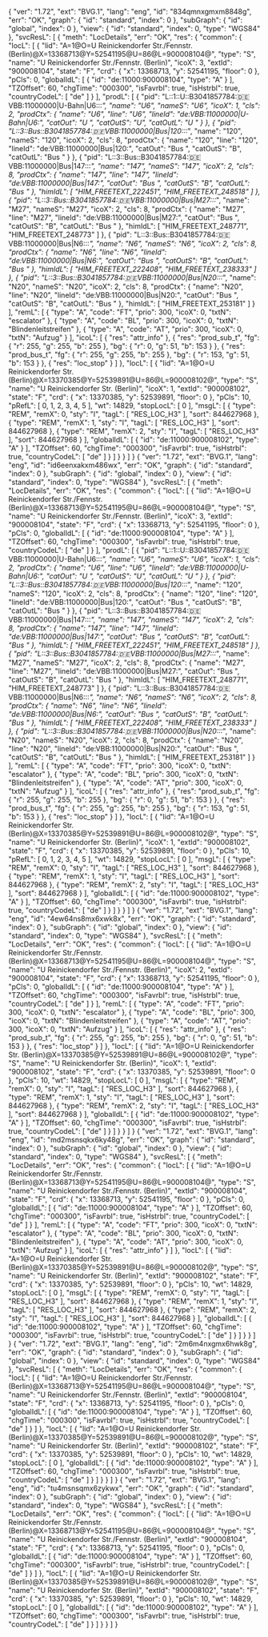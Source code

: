
{
  "ver": "1.72",
  "ext": "BVG.1",
  "lang": "eng",
  "id": "834qmnxgmxm8848g",
  "err": "OK",
  "graph": {
    "id": "standard",
    "index": 0
  },
  "subGraph": {
    "id": "global",
    "index": 0
  },
  "view": {
    "id": "standard",
    "index": 0,
    "type": "WGS84"
  },
  "svcResL": [
    {
      "meth": "LocDetails",
      "err": "OK",
      "res": {
        "common": {
          "locL": [
            {
              "lid": "A=1@O=U Reinickendorfer Str./Fennstr. (Berlin)@X=13368713@Y=52541195@U=86@L=900008104@",
              "type": "S",
              "name": "U Reinickendorfer Str./Fennstr. (Berlin)",
              "icoX": 3,
              "extId": "900008104",
              "state": "F",
              "crd": {
                "x": 13368713,
                "y": 52541195,
                "floor": 0
              },
              "pCls": 0,
              "globalIdL": [
                {
                  "id": "de:11000:900008104",
                  "type": "A"
                }
              ],
              "TZOffset": 60,
              "chgTime": "000300",
              "isFavrbl": true,
              "isHstrbl": true,
              "countryCodeL": [
                "de"
              ]
            }
          ],
          "prodL": [
            {
              "pid": "L::1::U::B3041857784::de:VBB:11000000|U-Bahn|U6:::*",
              "name": "U6",
              "nameS": "U6",
              "icoX": 1,
              "cls": 2,
              "prodCtx": {
                "name": "U6",
                "line": "U6",
                "lineId": "de:VBB:11000000|U-Bahn|U6:",
                "catOut": "U       ",
                "catOutS": "U",
                "catOutL": "U       "
              }
            },
            {
              "pid": "L::3::Bus::B3041857784::de:VBB:11000000|Bus|120:::*",
              "name": "120",
              "nameS": "120",
              "icoX": 2,
              "cls": 8,
              "prodCtx": {
                "name": "120",
                "line": "120",
                "lineId": "de:VBB:11000000|Bus|120:",
                "catOut": "Bus     ",
                "catOutS": "B",
                "catOutL": "Bus     "
              }
            },
            {
              "pid": "L::3::Bus::B3041857784::de:VBB:11000000|Bus|147:::*",
              "name": "147",
              "nameS": "147",
              "icoX": 2,
              "cls": 8,
              "prodCtx": {
                "name": "147",
                "line": "147",
                "lineId": "de:VBB:11000000|Bus|147:",
                "catOut": "Bus     ",
                "catOutS": "B",
                "catOutL": "Bus     "
              },
              "himIdL": [
                "HIM_FREETEXT_222451",
                "HIM_FREETEXT_248518"
              ]
            },
            {
              "pid": "L::3::Bus::B3041857784::de:VBB:11000000|Bus|M27:::*",
              "name": "M27",
              "nameS": "M27",
              "icoX": 2,
              "cls": 8,
              "prodCtx": {
                "name": "M27",
                "line": "M27",
                "lineId": "de:VBB:11000000|Bus|M27:",
                "catOut": "Bus     ",
                "catOutS": "B",
                "catOutL": "Bus     "
              },
              "himIdL": [
                "HIM_FREETEXT_248771",
                "HIM_FREETEXT_248773"
              ]
            },
            {
              "pid": "L::3::Bus::B3041857784::de:VBB:11000000|Bus|N6:::*",
              "name": "N6",
              "nameS": "N6",
              "icoX": 2,
              "cls": 8,
              "prodCtx": {
                "name": "N6",
                "line": "N6",
                "lineId": "de:VBB:11000000|Bus|N6:",
                "catOut": "Bus     ",
                "catOutS": "B",
                "catOutL": "Bus     "
              },
              "himIdL": [
                "HIM_FREETEXT_222408",
                "HIM_FREETEXT_238333"
              ]
            },
            {
              "pid": "L::3::Bus::B3041857784::de:VBB:11000000|Bus|N20:::*",
              "name": "N20",
              "nameS": "N20",
              "icoX": 2,
              "cls": 8,
              "prodCtx": {
                "name": "N20",
                "line": "N20",
                "lineId": "de:VBB:11000000|Bus|N20:",
                "catOut": "Bus     ",
                "catOutS": "B",
                "catOutL": "Bus     "
              },
              "himIdL": [
                "HIM_FREETEXT_253181"
              ]
            }
          ],
          "remL": [
            {
              "type": "A",
              "code": "FT",
              "prio": 300,
              "icoX": 0,
              "txtN": "escalator"
            },
            {
              "type": "A",
              "code": "BL",
              "prio": 300,
              "icoX": 0,
              "txtN": "Blindenleitstreifen"
            },
            {
              "type": "A",
              "code": "AT",
              "prio": 300,
              "icoX": 0,
              "txtN": "Aufzug"
            }
          ],
          "icoL": [
            {
              "res": "attr_info"
            },
            {
              "res": "prod_sub_t",
              "fg": {
                "r": 255,
                "g": 255,
                "b": 255
              },
              "bg": {
                "r": 0,
                "g": 51,
                "b": 153
              }
            },
            {
              "res": "prod_bus_t",
              "fg": {
                "r": 255,
                "g": 255,
                "b": 255
              },
              "bg": {
                "r": 153,
                "g": 51,
                "b": 153
              }
            },
            {
              "res": "loc_stop"
            }
          ]
        },
        "locL": [
          {
            "lid": "A=1@O=U Reinickendorfer Str. (Berlin)@X=13370385@Y=52539891@U=86@L=900008102@",
            "type": "S",
            "name": "U Reinickendorfer Str. (Berlin)",
            "icoX": 1,
            "extId": "900008102",
            "state": "F",
            "crd": {
              "x": 13370385,
              "y": 52539891,
              "floor": 0
            },
            "pCls": 10,
            "pRefL": [
              0,
              1,
              2,
              3,
              4,
              5
            ],
            "wt": 14829,
            "stopLocL": [
              0
            ],
            "msgL": [
              {
                "type": "REM",
                "remX": 0,
                "sty": "I",
                "tagL": [
                  "RES_LOC_H3"
                ],
                "sort": 844627968
              },
              {
                "type": "REM",
                "remX": 1,
                "sty": "I",
                "tagL": [
                  "RES_LOC_H3"
                ],
                "sort": 844627968
              },
              {
                "type": "REM",
                "remX": 2,
                "sty": "I",
                "tagL": [
                  "RES_LOC_H3"
                ],
                "sort": 844627968
              }
            ],
            "globalIdL": [
              {
                "id": "de:11000:900008102",
                "type": "A"
              }
            ],
            "TZOffset": 60,
            "chgTime": "000300",
            "isFavrbl": true,
            "isHstrbl": true,
            "countryCodeL": [
              "de"
            ]
          }
        ]
      }
    }
  ]
}
{
  "ver": "1.72",
  "ext": "BVG.1",
  "lang": "eng",
  "id": "id6eenxakxm486wx",
  "err": "OK",
  "graph": {
    "id": "standard",
    "index": 0
  },
  "subGraph": {
    "id": "global",
    "index": 0
  },
  "view": {
    "id": "standard",
    "index": 0,
    "type": "WGS84"
  },
  "svcResL": [
    {
      "meth": "LocDetails",
      "err": "OK",
      "res": {
        "common": {
          "locL": [
            {
              "lid": "A=1@O=U Reinickendorfer Str./Fennstr. (Berlin)@X=13368713@Y=52541195@U=86@L=900008104@",
              "type": "S",
              "name": "U Reinickendorfer Str./Fennstr. (Berlin)",
              "icoX": 3,
              "extId": "900008104",
              "state": "F",
              "crd": {
                "x": 13368713,
                "y": 52541195,
                "floor": 0
              },
              "pCls": 0,
              "globalIdL": [
                {
                  "id": "de:11000:900008104",
                  "type": "A"
                }
              ],
              "TZOffset": 60,
              "chgTime": "000300",
              "isFavrbl": true,
              "isHstrbl": true,
              "countryCodeL": [
                "de"
              ]
            }
          ],
          "prodL": [
            {
              "pid": "L::1::U::B3041857784::de:VBB:11000000|U-Bahn|U6:::*",
              "name": "U6",
              "nameS": "U6",
              "icoX": 1,
              "cls": 2,
              "prodCtx": {
                "name": "U6",
                "line": "U6",
                "lineId": "de:VBB:11000000|U-Bahn|U6:",
                "catOut": "U       ",
                "catOutS": "U",
                "catOutL": "U       "
              }
            },
            {
              "pid": "L::3::Bus::B3041857784::de:VBB:11000000|Bus|120:::*",
              "name": "120",
              "nameS": "120",
              "icoX": 2,
              "cls": 8,
              "prodCtx": {
                "name": "120",
                "line": "120",
                "lineId": "de:VBB:11000000|Bus|120:",
                "catOut": "Bus     ",
                "catOutS": "B",
                "catOutL": "Bus     "
              }
            },
            {
              "pid": "L::3::Bus::B3041857784::de:VBB:11000000|Bus|147:::*",
              "name": "147",
              "nameS": "147",
              "icoX": 2,
              "cls": 8,
              "prodCtx": {
                "name": "147",
                "line": "147",
                "lineId": "de:VBB:11000000|Bus|147:",
                "catOut": "Bus     ",
                "catOutS": "B",
                "catOutL": "Bus     "
              },
              "himIdL": [
                "HIM_FREETEXT_222451",
                "HIM_FREETEXT_248518"
              ]
            },
            {
              "pid": "L::3::Bus::B3041857784::de:VBB:11000000|Bus|M27:::*",
              "name": "M27",
              "nameS": "M27",
              "icoX": 2,
              "cls": 8,
              "prodCtx": {
                "name": "M27",
                "line": "M27",
                "lineId": "de:VBB:11000000|Bus|M27:",
                "catOut": "Bus     ",
                "catOutS": "B",
                "catOutL": "Bus     "
              },
              "himIdL": [
                "HIM_FREETEXT_248771",
                "HIM_FREETEXT_248773"
              ]
            },
            {
              "pid": "L::3::Bus::B3041857784::de:VBB:11000000|Bus|N6:::*",
              "name": "N6",
              "nameS": "N6",
              "icoX": 2,
              "cls": 8,
              "prodCtx": {
                "name": "N6",
                "line": "N6",
                "lineId": "de:VBB:11000000|Bus|N6:",
                "catOut": "Bus     ",
                "catOutS": "B",
                "catOutL": "Bus     "
              },
              "himIdL": [
                "HIM_FREETEXT_222408",
                "HIM_FREETEXT_238333"
              ]
            },
            {
              "pid": "L::3::Bus::B3041857784::de:VBB:11000000|Bus|N20:::*",
              "name": "N20",
              "nameS": "N20",
              "icoX": 2,
              "cls": 8,
              "prodCtx": {
                "name": "N20",
                "line": "N20",
                "lineId": "de:VBB:11000000|Bus|N20:",
                "catOut": "Bus     ",
                "catOutS": "B",
                "catOutL": "Bus     "
              },
              "himIdL": [
                "HIM_FREETEXT_253181"
              ]
            }
          ],
          "remL": [
            {
              "type": "A",
              "code": "FT",
              "prio": 300,
              "icoX": 0,
              "txtN": "escalator"
            },
            {
              "type": "A",
              "code": "BL",
              "prio": 300,
              "icoX": 0,
              "txtN": "Blindenleitstreifen"
            },
            {
              "type": "A",
              "code": "AT",
              "prio": 300,
              "icoX": 0,
              "txtN": "Aufzug"
            }
          ],
          "icoL": [
            {
              "res": "attr_info"
            },
            {
              "res": "prod_sub_t",
              "fg": {
                "r": 255,
                "g": 255,
                "b": 255
              },
              "bg": {
                "r": 0,
                "g": 51,
                "b": 153
              }
            },
            {
              "res": "prod_bus_t",
              "fg": {
                "r": 255,
                "g": 255,
                "b": 255
              },
              "bg": {
                "r": 153,
                "g": 51,
                "b": 153
              }
            },
            {
              "res": "loc_stop"
            }
          ]
        },
        "locL": [
          {
            "lid": "A=1@O=U Reinickendorfer Str. (Berlin)@X=13370385@Y=52539891@U=86@L=900008102@",
            "type": "S",
            "name": "U Reinickendorfer Str. (Berlin)",
            "icoX": 1,
            "extId": "900008102",
            "state": "F",
            "crd": {
              "x": 13370385,
              "y": 52539891,
              "floor": 0
            },
            "pCls": 10,
            "pRefL": [
              0,
              1,
              2,
              3,
              4,
              5
            ],
            "wt": 14829,
            "stopLocL": [
              0
            ],
            "msgL": [
              {
                "type": "REM",
                "remX": 0,
                "sty": "I",
                "tagL": [
                  "RES_LOC_H3"
                ],
                "sort": 844627968
              },
              {
                "type": "REM",
                "remX": 1,
                "sty": "I",
                "tagL": [
                  "RES_LOC_H3"
                ],
                "sort": 844627968
              },
              {
                "type": "REM",
                "remX": 2,
                "sty": "I",
                "tagL": [
                  "RES_LOC_H3"
                ],
                "sort": 844627968
              }
            ],
            "globalIdL": [
              {
                "id": "de:11000:900008102",
                "type": "A"
              }
            ],
            "TZOffset": 60,
            "chgTime": "000300",
            "isFavrbl": true,
            "isHstrbl": true,
            "countryCodeL": [
              "de"
            ]
          }
        ]
      }
    }
  ]
}
{
  "ver": "1.72",
  "ext": "BVG.1",
  "lang": "eng",
  "id": "4ew64ns8mx6xwk8x",
  "err": "OK",
  "graph": {
    "id": "standard",
    "index": 0
  },
  "subGraph": {
    "id": "global",
    "index": 0
  },
  "view": {
    "id": "standard",
    "index": 0,
    "type": "WGS84"
  },
  "svcResL": [
    {
      "meth": "LocDetails",
      "err": "OK",
      "res": {
        "common": {
          "locL": [
            {
              "lid": "A=1@O=U Reinickendorfer Str./Fennstr. (Berlin)@X=13368713@Y=52541195@U=86@L=900008104@",
              "type": "S",
              "name": "U Reinickendorfer Str./Fennstr. (Berlin)",
              "icoX": 2,
              "extId": "900008104",
              "state": "F",
              "crd": {
                "x": 13368713,
                "y": 52541195,
                "floor": 0
              },
              "pCls": 0,
              "globalIdL": [
                {
                  "id": "de:11000:900008104",
                  "type": "A"
                }
              ],
              "TZOffset": 60,
              "chgTime": "000300",
              "isFavrbl": true,
              "isHstrbl": true,
              "countryCodeL": [
                "de"
              ]
            }
          ],
          "remL": [
            {
              "type": "A",
              "code": "FT",
              "prio": 300,
              "icoX": 0,
              "txtN": "escalator"
            },
            {
              "type": "A",
              "code": "BL",
              "prio": 300,
              "icoX": 0,
              "txtN": "Blindenleitstreifen"
            },
            {
              "type": "A",
              "code": "AT",
              "prio": 300,
              "icoX": 0,
              "txtN": "Aufzug"
            }
          ],
          "icoL": [
            {
              "res": "attr_info"
            },
            {
              "res": "prod_sub_t",
              "fg": {
                "r": 255,
                "g": 255,
                "b": 255
              },
              "bg": {
                "r": 0,
                "g": 51,
                "b": 153
              }
            },
            {
              "res": "loc_stop"
            }
          ]
        },
        "locL": [
          {
            "lid": "A=1@O=U Reinickendorfer Str. (Berlin)@X=13370385@Y=52539891@U=86@L=900008102@",
            "type": "S",
            "name": "U Reinickendorfer Str. (Berlin)",
            "icoX": 1,
            "extId": "900008102",
            "state": "F",
            "crd": {
              "x": 13370385,
              "y": 52539891,
              "floor": 0
            },
            "pCls": 10,
            "wt": 14829,
            "stopLocL": [
              0
            ],
            "msgL": [
              {
                "type": "REM",
                "remX": 0,
                "sty": "I",
                "tagL": [
                  "RES_LOC_H3"
                ],
                "sort": 844627968
              },
              {
                "type": "REM",
                "remX": 1,
                "sty": "I",
                "tagL": [
                  "RES_LOC_H3"
                ],
                "sort": 844627968
              },
              {
                "type": "REM",
                "remX": 2,
                "sty": "I",
                "tagL": [
                  "RES_LOC_H3"
                ],
                "sort": 844627968
              }
            ],
            "globalIdL": [
              {
                "id": "de:11000:900008102",
                "type": "A"
              }
            ],
            "TZOffset": 60,
            "chgTime": "000300",
            "isFavrbl": true,
            "isHstrbl": true,
            "countryCodeL": [
              "de"
            ]
          }
        ]
      }
    }
  ]
}
{
  "ver": "1.72",
  "ext": "BVG.1",
  "lang": "eng",
  "id": "md2msnsqkx6ky48g",
  "err": "OK",
  "graph": {
    "id": "standard",
    "index": 0
  },
  "subGraph": {
    "id": "global",
    "index": 0
  },
  "view": {
    "id": "standard",
    "index": 0,
    "type": "WGS84"
  },
  "svcResL": [
    {
      "meth": "LocDetails",
      "err": "OK",
      "res": {
        "common": {
          "locL": [
            {
              "lid": "A=1@O=U Reinickendorfer Str./Fennstr. (Berlin)@X=13368713@Y=52541195@U=86@L=900008104@",
              "type": "S",
              "name": "U Reinickendorfer Str./Fennstr. (Berlin)",
              "extId": "900008104",
              "state": "F",
              "crd": {
                "x": 13368713,
                "y": 52541195,
                "floor": 0
              },
              "pCls": 0,
              "globalIdL": [
                {
                  "id": "de:11000:900008104",
                  "type": "A"
                }
              ],
              "TZOffset": 60,
              "chgTime": "000300",
              "isFavrbl": true,
              "isHstrbl": true,
              "countryCodeL": [
                "de"
              ]
            }
          ],
          "remL": [
            {
              "type": "A",
              "code": "FT",
              "prio": 300,
              "icoX": 0,
              "txtN": "escalator"
            },
            {
              "type": "A",
              "code": "BL",
              "prio": 300,
              "icoX": 0,
              "txtN": "Blindenleitstreifen"
            },
            {
              "type": "A",
              "code": "AT",
              "prio": 300,
              "icoX": 0,
              "txtN": "Aufzug"
            }
          ],
          "icoL": [
            {
              "res": "attr_info"
            }
          ]
        },
        "locL": [
          {
            "lid": "A=1@O=U Reinickendorfer Str. (Berlin)@X=13370385@Y=52539891@U=86@L=900008102@",
            "type": "S",
            "name": "U Reinickendorfer Str. (Berlin)",
            "extId": "900008102",
            "state": "F",
            "crd": {
              "x": 13370385,
              "y": 52539891,
              "floor": 0
            },
            "pCls": 10,
            "wt": 14829,
            "stopLocL": [
              0
            ],
            "msgL": [
              {
                "type": "REM",
                "remX": 0,
                "sty": "I",
                "tagL": [
                  "RES_LOC_H3"
                ],
                "sort": 844627968
              },
              {
                "type": "REM",
                "remX": 1,
                "sty": "I",
                "tagL": [
                  "RES_LOC_H3"
                ],
                "sort": 844627968
              },
              {
                "type": "REM",
                "remX": 2,
                "sty": "I",
                "tagL": [
                  "RES_LOC_H3"
                ],
                "sort": 844627968
              }
            ],
            "globalIdL": [
              {
                "id": "de:11000:900008102",
                "type": "A"
              }
            ],
            "TZOffset": 60,
            "chgTime": "000300",
            "isFavrbl": true,
            "isHstrbl": true,
            "countryCodeL": [
              "de"
            ]
          }
        ]
      }
    }
  ]
}
{
  "ver": "1.72",
  "ext": "BVG.1",
  "lang": "eng",
  "id": "2m6m4nxgmx6hwk8g",
  "err": "OK",
  "graph": {
    "id": "standard",
    "index": 0
  },
  "subGraph": {
    "id": "global",
    "index": 0
  },
  "view": {
    "id": "standard",
    "index": 0,
    "type": "WGS84"
  },
  "svcResL": [
    {
      "meth": "LocDetails",
      "err": "OK",
      "res": {
        "common": {
          "locL": [
            {
              "lid": "A=1@O=U Reinickendorfer Str./Fennstr. (Berlin)@X=13368713@Y=52541195@U=86@L=900008104@",
              "type": "S",
              "name": "U Reinickendorfer Str./Fennstr. (Berlin)",
              "extId": "900008104",
              "state": "F",
              "crd": {
                "x": 13368713,
                "y": 52541195,
                "floor": 0
              },
              "pCls": 0,
              "globalIdL": [
                {
                  "id": "de:11000:900008104",
                  "type": "A"
                }
              ],
              "TZOffset": 60,
              "chgTime": "000300",
              "isFavrbl": true,
              "isHstrbl": true,
              "countryCodeL": [
                "de"
              ]
            }
          ]
        },
        "locL": [
          {
            "lid": "A=1@O=U Reinickendorfer Str. (Berlin)@X=13370385@Y=52539891@U=86@L=900008102@",
            "type": "S",
            "name": "U Reinickendorfer Str. (Berlin)",
            "extId": "900008102",
            "state": "F",
            "crd": {
              "x": 13370385,
              "y": 52539891,
              "floor": 0
            },
            "pCls": 10,
            "wt": 14829,
            "stopLocL": [
              0
            ],
            "globalIdL": [
              {
                "id": "de:11000:900008102",
                "type": "A"
              }
            ],
            "TZOffset": 60,
            "chgTime": "000300",
            "isFavrbl": true,
            "isHstrbl": true,
            "countryCodeL": [
              "de"
            ]
          }
        ]
      }
    }
  ]
}
{
  "ver": "1.72",
  "ext": "BVG.1",
  "lang": "eng",
  "id": "tu4msnsqmx6zykwx",
  "err": "OK",
  "graph": {
    "id": "standard",
    "index": 0
  },
  "subGraph": {
    "id": "global",
    "index": 0
  },
  "view": {
    "id": "standard",
    "index": 0,
    "type": "WGS84"
  },
  "svcResL": [
    {
      "meth": "LocDetails",
      "err": "OK",
      "res": {
        "common": {
          "locL": [
            {
              "lid": "A=1@O=U Reinickendorfer Str./Fennstr. (Berlin)@X=13368713@Y=52541195@U=86@L=900008104@",
              "type": "S",
              "name": "U Reinickendorfer Str./Fennstr. (Berlin)",
              "extId": "900008104",
              "state": "F",
              "crd": {
                "x": 13368713,
                "y": 52541195,
                "floor": 0
              },
              "pCls": 0,
              "globalIdL": [
                {
                  "id": "de:11000:900008104",
                  "type": "A"
                }
              ],
              "TZOffset": 60,
              "chgTime": "000300",
              "isFavrbl": true,
              "isHstrbl": true,
              "countryCodeL": [
                "de"
              ]
            }
          ]
        },
        "locL": [
          {
            "lid": "A=1@O=U Reinickendorfer Str. (Berlin)@X=13370385@Y=52539891@U=86@L=900008102@",
            "type": "S",
            "name": "U Reinickendorfer Str. (Berlin)",
            "extId": "900008102",
            "state": "F",
            "crd": {
              "x": 13370385,
              "y": 52539891,
              "floor": 0
            },
            "pCls": 10,
            "wt": 14829,
            "stopLocL": [
              0
            ],
            "globalIdL": [
              {
                "id": "de:11000:900008102",
                "type": "A"
              }
            ],
            "TZOffset": 60,
            "chgTime": "000300",
            "isFavrbl": true,
            "isHstrbl": true,
            "countryCodeL": [
              "de"
            ]
          }
        ]
      }
    }
  ]
}
